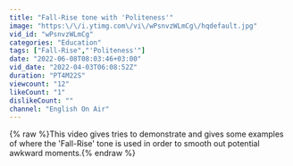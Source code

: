 ```yaml
---
title: "Fall-Rise tone with 'Politeness'"
image: "https:\/\/i.ytimg.com\/vi\/wPsnvzWLmCg\/hqdefault.jpg"
vid_id: "wPsnvzWLmCg"
categories: "Education"
tags: ["Fall-Rise","'Politeness'"]
date: "2022-06-08T08:03:46+03:00"
vid_date: "2022-04-03T06:08:52Z"
duration: "PT4M22S"
viewcount: "12"
likeCount: "1"
dislikeCount: ""
channel: "English On Air"
---
```

{% raw %}This video gives tries to demonstrate and gives some examples of where the 'Fall-Rise' tone is used in order to smooth out potential awkward moments.{% endraw %}
